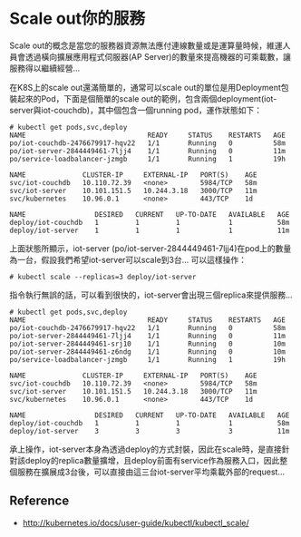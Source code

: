 # Scale out你的服務

Scale out的概念是當您的服務器資源無法應付連線數量或是運算量時候，維運人員會透過橫向擴展應用程式伺服器(AP Server)的數量來提高機器的可乘載數，讓服務得以繼續經營...

在K8S上的scale out還滿簡單的，通常可以scale out的單位是用Deployment包裝起來的Pod，下面是個簡單的scale out的範例，包含兩個deployment(iot-server與iot-couchdb)，其中個包含一個running pod，運作狀態如下：

```
# kubectl get pods,svc,deploy
NAME                              READY     STATUS    RESTARTS   AGE
po/iot-couchdb-2476679917-hqv22   1/1       Running   0          58m
po/iot-server-2844449461-7ljj4    1/1       Running   0          11m
po/service-loadbalancer-jzmgb     1/1       Running   1          19h

NAME              CLUSTER-IP     EXTERNAL-IP   PORT(S)    AGE
svc/iot-couchdb   10.110.72.39   <none>        5984/TCP   58m
svc/iot-server    10.101.151.5   10.244.3.18   3000/TCP   11m
svc/kubernetes    10.96.0.1      <none>        443/TCP    1d

NAME                 DESIRED   CURRENT   UP-TO-DATE   AVAILABLE   AGE
deploy/iot-couchdb   1         1         1            1           58m
deploy/iot-server    1         1         1            1           11m
```

上面狀態所顯示，iot-server (po/iot-server-2844449461-7ljj4)在pod上的數量為一台，假設我們希望iot-server可以scale到3台... 可以這樣操作：

```
# kubectl scale --replicas=3 deploy/iot-server
```

指令執行無誤的話，可以看到很快的，iot-server會出現三個replica來提供服務...

```
# kubectl get pods,svc,deploy
NAME                              READY     STATUS    RESTARTS   AGE
po/iot-couchdb-2476679917-hqv22   1/1       Running   0          58m
po/iot-server-2844449461-7ljj4    1/1       Running   0          11m
po/iot-server-2844449461-srj10    1/1       Running   0          10m
po/iot-server-2844449461-z6ndg    1/1       Running   0          10m
po/service-loadbalancer-jzmgb     1/1       Running   1          19h

NAME              CLUSTER-IP     EXTERNAL-IP   PORT(S)    AGE
svc/iot-couchdb   10.110.72.39   <none>        5984/TCP   58m
svc/iot-server    10.101.151.5   10.244.3.18   3000/TCP   11m
svc/kubernetes    10.96.0.1      <none>        443/TCP    1d

NAME                 DESIRED   CURRENT   UP-TO-DATE   AVAILABLE   AGE
deploy/iot-couchdb   1         1         1            1           58m
deploy/iot-server    3         3         3            3           11m
```
承上操作，iot-server本身為透過deploy的方式封裝，因此在scale時，是直接針對該deploy的replica數量擴增，且deploy前面有service作為服務入口，因此整個服務在擴展成3台後，可以直接由這三台iot-server平均乘載外部的request...

## Reference

* http://kubernetes.io/docs/user-guide/kubectl/kubectl_scale/